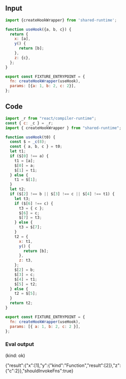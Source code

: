 
## Input

```javascript
import {createHookWrapper} from 'shared-runtime';

function useHook({a, b, c}) {
  return {
    x: [a],
    y() {
      return [b];
    },
    z: {c},
  };
}

export const FIXTURE_ENTRYPOINT = {
  fn: createHookWrapper(useHook),
  params: [{a: 1, b: 2, c: 2}],
};

```

## Code

```javascript
import _r from "react/compiler-runtime";
const { c: _c } = _r;
import { createHookWrapper } from "shared-runtime";

function useHook(t0) {
  const $ = _c(8);
  const { a, b, c } = t0;
  let t1;
  if ($[0] !== a) {
    t1 = [a];
    $[0] = a;
    $[1] = t1;
  } else {
    t1 = $[1];
  }
  let t2;
  if ($[2] !== b || $[3] !== c || $[4] !== t1) {
    let t3;
    if ($[6] !== c) {
      t3 = { c };
      $[6] = c;
      $[7] = t3;
    } else {
      t3 = $[7];
    }
    t2 = {
      x: t1,
      y() {
        return [b];
      },
      z: t3,
    };
    $[2] = b;
    $[3] = c;
    $[4] = t1;
    $[5] = t2;
  } else {
    t2 = $[5];
  }
  return t2;
}

export const FIXTURE_ENTRYPOINT = {
  fn: createHookWrapper(useHook),
  params: [{ a: 1, b: 2, c: 2 }],
};

```
      
### Eval output
(kind: ok) <div>{"result":{"x":[1],"y":{"kind":"Function","result":[2]},"z":{"c":2}},"shouldInvokeFns":true}</div>